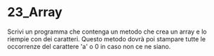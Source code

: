 # 23_Array
Scrivi un programma che contenga un metodo che crea un array e lo riempie con dei caratteri. Questo metodo dovrà poi stampare tutte le occorrenze del carattere 'a' o 0 in caso non ce ne siano.
